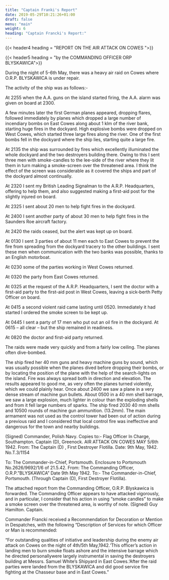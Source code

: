 ```yaml
---
title: "Captain Franki's Report"
date: 2019-05-29T10:21:26+01:00
draft: false
menu: "main"
weight: 6
heading: "Captain Francki's Report:"
---
```


<!-- #### REPORT  ON THE  AIR  ATTACK  ON  COWES by the  COMMANDING  OFFICER -->
{{< header4 heading = "REPORT  ON THE  AIR  ATTACK  ON  COWES ">}}

{{< header5 heading = "by the COMMANDING OFFICER ORP BLYSKAWICA">}}


During the night of 5-6th May, there was a heavy air raid on Cowes where O.R.P. BLYSKAWICA is under repair.
 
The activity of the ship was as follows:-
 
At 2255 when the A.A. guns on the island started firing, the A.A. alarm was
given on board at 2300.

A few minutes later the first German planes appeared, dropping flares, followed
immediately by planes which dropped a large number of incendiary bombs on East
Cowes along about 1 klm of the river bank, starting huge fires in the dockyard.
High explosive bombs were dropped on West Cowes, which started three large fires
along the river.  One of the first bombs fell in the dockyard where the ship
lies, starting quite a large fire.

At 2135 the ship was surrounded by fires which excellently illuminated the whole
dockyard and the two destroyers building there.  Owing to this I sent three men
with smoke-candles to the lee-side of the river where they lit them in turn
making a smoke-screen over the threatened area.   I think the effect of the
screen was considerable as it covered the ships and part of the dockyard almost
continually.

At 2320 I sent my British Leading Signalman to the A.R.P. Headquarters, offering
to help them, and also suggested making a first-aid post for the slightly
injured on board.

At 2325 I sent about 20 men to help fight fires in the dockyard.

At 2400 I sent another party of about 30 men to help fight fires in the Saunders
Roe aircraft factory.

At 2420 the raids ceased, but the alert was kept up on board.

At 0130 I sent 3 parties of about 11 men each to East Cowes to prevent the fire
from spreading from the dockyard tracery to the other buildings.   I sent these
men when communication with the two banks was possible, thanks to an English
motorboat.

At 0230 some of the parties working in West Cowes returned.

At 0320 the party from East Cowes returned.

At 0325 at the request of the A.R.P. Headquarters, I sent the doctor with a
first-aid party to the first-aid post in West Cowes, leaving a sick-berth Petty
Officer on board.

At 0415 a second violent raid came lasting until 0520.   Immediately it had
started I ordered the smoke screen to be kept up.

At 0445 I sent a party of 17 men who put out an oil fire in the dockyard.
At 0615 – all clear – but the ship remained in readiness.

At 0820 the doctor and first-aid party returned.

The raids were made very quickly and from a fairly low ceiling.  The planes
often dive-bombed.

The ship fired her 40 mm guns and heavy machine guns by sound, which was usually
possible when the planes dived before dropping their bombs, or by locating the
position of the plane with the help of the search-lights on the island.   Fire
was always spread both in direction and elevation.   The results appeared to
good me, as very often the planes turned violently, which we could plainly hear.
Once about 2400 we saw a plane in a very dense stream of machine gun bullets.
About 0500 in a 40 mm shell barrage, we saw a large explosion, much lighter in
colour than the exploding shells and from it fell large numbers of sparks.
The ship fired  2030  40 mm  shells and  10500 rounds of machine gun ammunition.
(13.2mm).
The main armament was not used as the control tower had been out of action
during a previous raid and I considered that local control fire was ineffective
and dangerous for the town and nearby buildings.
 
(Signed)
Commander,  Polish Navy.
Copies to:-  Flag Officer In Charge, Southampton.
                     Captain (D),  Greenock.
AIR  ATTACK  ON  COWES  MAY  5/6th  1942.
From:  The  Captain  (D) , First Destroyer Flotilla.
Date:  9th May, 1942.                  No.T.3/1154

To:  The Commander-in-Chief, Portsmouth.
Enclosure to Portsmouth No.2626/9692/1/6 of 21.5.42.
From: The Commanding Officer, O.R.P.”BLYSKAWICA”
Date 9th May 1942.
To:- The Commander-in-Chief, Portsmouth. (Through Captain (D), First Destroyer
Flotilla).
 
The attached report from the Commanding Officer, O.R.P. Blyskawica is forwarded.
The Commanding Officer appears to have attacked vigorously, and in particular, I
consider that his action in using  “smoke candles” to make a smoke screen over the threatened area, is worthy of note.
(Signed) Guy Hamilton.
Captain.

Commander Francki received a Recommendation for Decoration or Mention in
Despatches, with the following “Description of Services for which Officer or Man
is recommended:

“For outstanding qualities of initiative and leadership during
the enemy air attack on Cowes on the night of 4th/5th May,1942.‘This officer’s
action in landing men to burn smoke floats ashore and the intensive barrage
which he directed personallywere largely instrumental in saving the destroyers
building at Messrs. Samuel White’s  Shipyard in East Cowes.‘After the raid
parties were landed from the BLYSKAWICA and did good service fire fighting at
the Chasseur base and in East Cowes.”